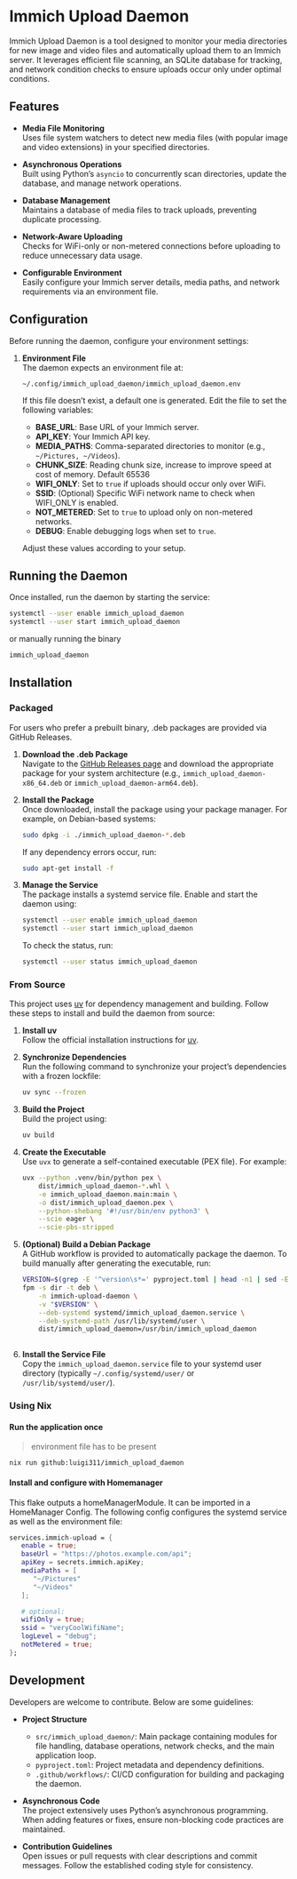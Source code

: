 # Immich Upload Daemon

Immich Upload Daemon is a tool designed to monitor your media directories for new image and video files and automatically upload them to an Immich server. It leverages efficient file scanning, an SQLite database for tracking, and network condition checks to ensure uploads occur only under optimal conditions.

## Features

- **Media File Monitoring**  
  Uses file system watchers to detect new media files (with popular image and video extensions) in your specified directories.

- **Asynchronous Operations**  
  Built using Python’s `asyncio` to concurrently scan directories, update the database, and manage network operations.

- **Database Management**  
  Maintains a database of media files to track uploads, preventing duplicate processing.

- **Network-Aware Uploading**  
  Checks for WiFi-only or non-metered connections before uploading to reduce unnecessary data usage.

- **Configurable Environment**  
  Easily configure your Immich server details, media paths, and network requirements via an environment file.

## Configuration

Before running the daemon, configure your environment settings:

1. **Environment File**  
   The daemon expects an environment file at:
   ```
   ~/.config/immich_upload_daemon/immich_upload_daemon.env
   ```
   If this file doesn’t exist, a default one is generated. Edit the file to set the following variables:

   - **BASE_URL**: Base URL of your Immich server.
   - **API_KEY**: Your Immich API key.
   - **MEDIA_PATHS**: Comma-separated directories to monitor (e.g., `~/Pictures, ~/Videos`).
   - **CHUNK_SIZE**: Reading chunk size, increase to improve speed at cost of memory. Default 65536
   - **WIFI_ONLY**: Set to `true` if uploads should occur only over WiFi.
   - **SSID**: (Optional) Specific WiFi network name to check when WIFI_ONLY is enabled.
   - **NOT_METERED**: Set to `true` to upload only on non-metered networks.
   - **DEBUG**: Enable debugging logs when set to `true`.

   Adjust these values according to your setup.

## Running the Daemon

Once installed, run the daemon by starting the service:
```sh
systemctl --user enable immich_upload_daemon
systemctl --user start immich_upload_daemon
```

or manually running the binary
```sh
immich_upload_daemon
```

## Installation

### Packaged

For users who prefer a prebuilt binary, .deb packages are provided via GitHub Releases.

1. **Download the .deb Package**  
   Navigate to the [GitHub Releases page](https://github.com/luigi311/immich_upload_daemon/releases) and download the appropriate package for your system architecture (e.g., `immich_upload_daemon-x86_64.deb` or `immich_upload_daemon-arm64.deb`).

2. **Install the Package**  
   Once downloaded, install the package using your package manager. For example, on Debian-based systems:
   ```sh
   sudo dpkg -i ./immich_upload_daemon-*.deb
   ```
   If any dependency errors occur, run:
   ```sh
   sudo apt-get install -f
   ```

3. **Manage the Service**  
   The package installs a systemd service file. Enable and start the daemon using:
   ```sh
   systemctl --user enable immich_upload_daemon
   systemctl --user start immich_upload_daemon
   ```
   To check the status, run:
   ```sh
   systemctl --user status immich_upload_daemon
   ```

### From Source

This project uses [uv](https://github.com/astral-sh/uv) for dependency management and building. Follow these steps to install and build the daemon from source:

1. **Install uv**  
   Follow the official installation instructions for [uv](https://github.com/astral-sh/uv).

2. **Synchronize Dependencies**  
   Run the following command to synchronize your project’s dependencies with a frozen lockfile:
   ```sh
   uv sync --frozen
   ```

3. **Build the Project**  
   Build the project using:
   ```sh
   uv build
   ```

4. **Create the Executable**  
   Use `uvx` to generate a self-contained executable (PEX file). For example:
   ```sh
   uvx --python .venv/bin/python pex \
       dist/immich_upload_daemon-*.whl \
       -e immich_upload_daemon.main:main \
       -o dist/immich_upload_daemon.pex \
       --python-shebang '#!/usr/bin/env python3' \
       --scie eager \
       --scie-pbs-stripped
   ```

5. **(Optional) Build a Debian Package**  
   A GitHub workflow is provided to automatically package the daemon. To build manually after generating the executable, run:
   ```sh
   VERSION=$(grep -E '^version\s*=' pyproject.toml | head -n1 | sed -E 's/version\s*=\s*"(.*)"/\1/')
   fpm -s dir -t deb \
       -n immich-upload-daemon \
       -v "$VERSION" \
       --deb-systemd systemd/immich_upload_daemon.service \
       --deb-systemd-path /usr/lib/systemd/user \
       dist/immich_upload_daemon=/usr/bin/immich_upload_daemon
       
   ```

6. **Install the Service File**  
   Copy the `immich_upload_daemon.service` file to your systemd user directory (typically `~/.config/systemd/user/` or `/usr/lib/systemd/user/`).


### Using Nix

#### Run the application once

>environment file has to be present

`nix run github:luigi311/immich_upload_daemon`

#### Install and configure with Homemanager

This flake outputs a homeManagerModule. It can be imported in a HomeManager Config. The following config configures the systemd service as well as the environment file:

```nix
services.immich-upload = {
   enable = true;
   baseUrl = "https://photos.example.com/api";
   apiKey = secrets.immich.apiKey;
   mediaPaths = [ 
      "~/Pictures"
      "~/Videos"
   ];

   # optional:
   wifiOnly = true;
   ssid = "veryCoolWifiName";
   logLevel = "debug";
   notMetered = true;
};
```

## Development

Developers are welcome to contribute. Below are some guidelines:

- **Project Structure**  
  - `src/immich_upload_daemon/`: Main package containing modules for file handling, database operations, network checks, and the main application loop.
  - `pyproject.toml`: Project metadata and dependency definitions.
  - `.github/workflows/`: CI/CD configuration for building and packaging the daemon.

- **Asynchronous Code**  
  The project extensively uses Python’s asynchronous programming. When adding features or fixes, ensure non-blocking code practices are maintained.

- **Contribution Guidelines**  
  Open issues or pull requests with clear descriptions and commit messages. Follow the established coding style for consistency.
